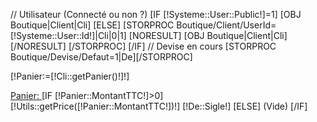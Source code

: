 
// Utilisateur (Connecté ou non ?)
[IF [!Systeme::User::Public!]=1]
	[OBJ Boutique|Client|Cli]
[ELSE]
	[STORPROC Boutique/Client/UserId=[!Systeme::User::Id!]|Cli|0|1]
		[NORESULT]
			[OBJ Boutique|Client|Cli]
		[/NORESULT]
	[/STORPROC]
[/IF]
// Devise en cours
[STORPROC Boutique/Devise/Defaut=1|De][/STORPROC]

[!Panier:=[!Cli::getPanier()!]!]

<div id="topminibasket">
	<div id="header_nav">
		<div id="shopping_cart">
			<span id="cart_block"></span>
			<a class="kenyan_coffee_rg" href="/[!Sys::getMenu(Boutique/Commande/Etape1)!]" title="Votre panier	">Panier: </a>
                        [IF [!Panier::MontantTTC!]>0]
                            <span class="ajax_cart_no_product">[!Utils::getPrice([!Panier::MontantTTC!])!] [!De::Sigle!] </span>
                        [ELSE]
                            <span class="ajax_cart_no_product">(Vide) </span>
                        [/IF]
		</div>
	</div>
</div>
